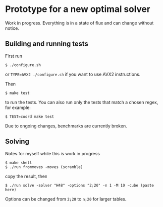# Prototype for a new optimal solver

Work in progress. Everything is in a state of flux and can change without
notice.

## Building and running tests

First run

```
$ ./configure.sh
```

or `TYPE=AVX2 ./configure.sh` if you want to use AVX2 instructions.

Then

```
$ make test
```

to run the tests. You can also run only the tests that match a chosen
regex, for example:

```
$ TEST=coord make test
```

Due to ongoing changes, benchmarks are currently broken.

## Solving

Notes for myself while this is work in progress

```
$ make shell
$ ./run frommoves -moves (scramble)
```

copy the result, then

```
$ ./run solve -solver "H48" -options "2;20" -n 1 -M 10 -cube (paste here)
```

Options can be changed from `2;20` to `n;20` for larger tables.
